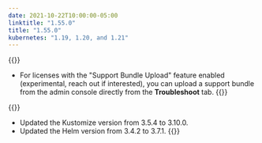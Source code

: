 ```yaml
---
date: 2021-10-22T10:00:00-05:00
linktitle: "1.55.0"
title: "1.55.0"
kubernetes: "1.19, 1.20, and 1.21"
---
```


{{<features>}}
* For licenses with the "Support Bundle Upload" feature enabled (experimental, reach out if interested), you can upload a support bundle from the admin console directly from the **Troubleshoot** tab.
{{</features>}}

{{<changes>}}
* Updated the Kustomize version from 3.5.4 to 3.10.0.
* Updated the Helm version from 3.4.2 to 3.7.1.
{{</changes>}}
